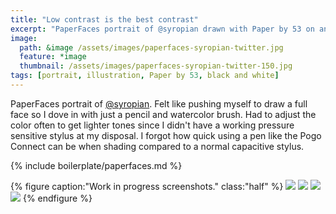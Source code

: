 ```yaml
---
title: "Low contrast is the best contrast"
excerpt: "PaperFaces portrait of @syropian drawn with Paper by 53 on an iPad."
image: 
  path: &image /assets/images/paperfaces-syropian-twitter.jpg 
  feature: *image
  thumbnail: /assets/images/paperfaces-syropian-twitter-150.jpg
tags: [portrait, illustration, Paper by 53, black and white]
---
```


PaperFaces portrait of [@syropian](https://twitter.com/syropian). Felt like pushing myself to draw a full face so I dove in with just a pencil and watercolor brush. Had to adjust the color often to get lighter tones since I didn't have a working pressure sensitive stylus at my disposal. I forgot how quick using a pen like the Pogo Connect can be when shading compared to a normal capacitive stylus.

{% include boilerplate/paperfaces.md %}

{% figure caption:"Work in progress screenshots." class:"half" %}
[![](/assets/images/paperfaces-syropian-process-1-600.jpg)](/assets/images/paperfaces-syropian-process-1-lg.jpg)
[![](/assets/images/paperfaces-syropian-process-2-600.jpg)](/assets/images/paperfaces-syropian-process-2-lg.jpg)
[![](/assets/images/paperfaces-syropian-process-3-600.jpg)](/assets/images/paperfaces-syropian-process-3-lg.jpg)
[![](/assets/images/paperfaces-syropian-process-4-600.jpg)](/assets/images/paperfaces-syropian-process-4-lg.jpg)
{% endfigure %}
